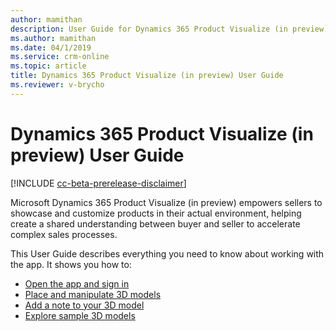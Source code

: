```yaml
---
author: mamithan
description: User Guide for Dynamics 365 Product Visualize (in preview), including opening and signing in to the app, placing and manipulating 3D models, adding notes, adding your own 3D models, and exploring sample 3D models
ms.author: mamithan
ms.date: 04/1/2019
ms.service: crm-online
ms.topic: article
title: Dynamics 365 Product Visualize (in preview) User Guide
ms.reviewer: v-brycho
---
```


# Dynamics 365 Product Visualize (in preview) User Guide

[!INCLUDE [cc-beta-prerelease-disclaimer](../includes/cc-beta-prerelease-disclaimer.md)]

Microsoft Dynamics 365 Product Visualize (in preview) empowers sellers to showcase and customize products in their actual environment, 
helping create a shared understanding between buyer and seller to accelerate complex sales processes.

This User Guide describes everything you need to know about working with the app. It shows you how to:

- [Open the app and sign in](sign-in.md)<br>
- [Place and manipulate 3D models](manipulate-models.md)<br>
- [Add a note to your 3D model](add-note.md)<br>
- [Explore sample 3D models](explore-samples.md)

